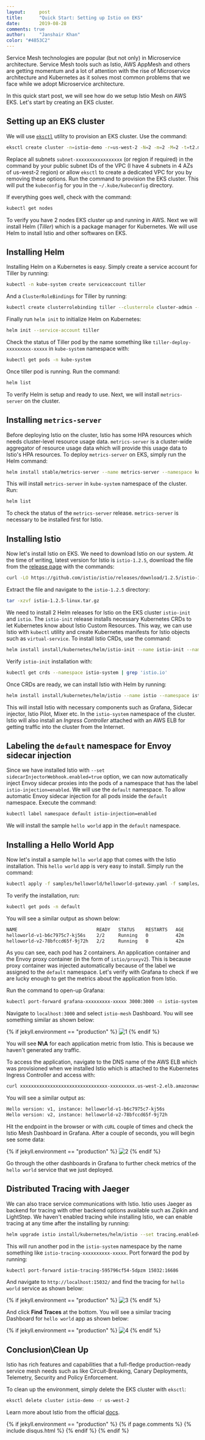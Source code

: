 ```yaml
---
layout:     post
title:      "Quick Start: Setting up Istio on EKS"
date:       2019-08-28
comments: true
author:     "Janshair Khan"
color: "#4853C2"
---
```


Service Mesh technologies are popular (but not only) in Microservice architecture. Service Mesh tools such as Istio, AWS AppMesh and others are getting momentum and a lot of attention with the rise of Microservice architecture and Kubernetes as it solves most common problems that we face while we adopt Microservice architecture.

In this quick start post, we will see how do we setup Istio Mesh on AWS EKS. Let's start by creating an EKS cluster.

## Setting up an EKS cluster

We will use <a href="https://eksctl.io/" class="underline" target="_blank">`eksctl`</a> utility to provision an EKS cluster. Use the command:

```bash
eksctl create cluster -n=istio-demo -r=us-west-2 -N=2 -m=2 -M=2 -t=t2.medium --ssh-access --ssh-public-key=~/.ssh/id_rsa.pub --nodegroup-name=istio-demo-group --vpc-public-subnets=subnet-xxxxxxxxxxxxxxxxx,subnet-xxxxxxxxxxxxxxxxx,subnet-xxxxxxxxxxxxxxxxx,subnet-xxxxxxxxxxxxxxxxx --asg-access --external-dns-access --full-ecr-access --appmesh-access --alb-ingress-access
```

Replace all subnets `subnet-xxxxxxxxxxxxxxxxx` (or region if required) in the command by your public subnet IDs of the VPC (I have 4 subnets in 4 AZs of us-west-2 region) or allow `eksctl` to create a dedicated VPC for you by removing these options. Run the command to provision the EKS cluster. This will put the `kubeconfig` for you in the `~/.kube/kubeconfig` directory.

If everything goes well, check with the command:

```bash
kubectl get nodes
```

To verify you have 2 nodes EKS cluster up and running in AWS. Next we will install Helm (*Tiller*) which is a package manager for Kubernetes. We will use Helm to install Istio and other softwares on EKS.

## Installing Helm

Installing Helm on a Kubernetes is easy. Simply create a service account for Tiller by running:

```bash
kubectl -n kube-system create serviceaccount tiller
```

And a `ClusterRoleBindings` for Tiller by running:

```bash
kubectl create clusterrolebinding tiller --clusterrole cluster-admin --serviceaccount=kube-system:tiller
```

Finally run `helm init` to initialize Helm on Kubernetes:

```bash
helm init --service-account tiller
```

Check the status of Tiller pod by the name something like `tiller-deploy-xxxxxxxxx-xxxxx` in `kube-system` namespace with:

```bash
kubectl get pods -n kube-system
```

Once tiller pod is running. Run the command:

```bash
helm list
```

To verify Helm is setup and ready to use. Next, we will install `metrics-server` on the cluster.

## Installing `metrics-server`

Before deploying Istio on the cluster, Istio has some HPA resources which needs cluster-level resource usage data. `metrics-server` is a cluster-wide aggregator of resource usage data which will provide this usage data to Istio's HPA resources. To deploy `metrics-server` on EKS, simply run the Helm command:

```bash
helm install stable/metrics-server --name metrics-server --namespace kube-system --set "args={--kubelet-preferred-address-types=InternalIP}"
```

This will install `metrics-server` in `kube-system` namespace of the cluster. Run:

```bash
helm list
```

To check the status of the `metrics-server` release. `metrics-server` is necessary to be installed first for Istio.

## Installing Istio

Now let's install Istio on EKS. We need to download Istio on our system. At the time of writing, latest version for Istio is `istio-1.2.5`, download the file from the <a href="https://github.com/istio/istio/releases/" class="underline" target="_blank">release page</a> with the commands:

```bash
curl -LO https://github.com/istio/istio/releases/download/1.2.5/istio-1.2.5-linux.tar.gz
```

Extract the file and navigate to the `istio-1.2.5` directory:

```bash
tar -xzvf istio-1.2.5-linux.tar.gz
```

We need to install 2 Helm releases for Istio on the EKS cluster `istio-init` and `istio`. The `istio-init` release installs necessary Kubernetes CRDs to let Kubernetes know about Istio Custom Resources. This way, we can use Istio with `kubectl` utility and create Kubernetes manifests for Istio objects such as `virtual-service`. To install Istio CRDs, use the command:

```bash
helm install install/kubernetes/helm/istio-init --name istio-init --namespace istio-system
```

Verify `istio-init` installation with:

```bash
kubectl get crds --namespace istio-system | grep 'istio.io'
```

Once CRDs are ready, we can install Istio with Helm by running:

```bash
helm install install/kubernetes/helm/istio --name istio --namespace istio-system --set global.configValidation=false --set sidecarInjectorWebhook.enabled=true --set grafana.enabled=true --set servicegraph.enabled=true
```

This will install Istio with necessary components such as Grafana, Sidecar injector, Istio Pilot, Mixer etc. In the `istio-system` namespace of the cluster. Istio will also install an *Ingress Controller* attached with an AWS ELB for getting traffic into the cluster from the Internet.

## Labeling the `default` namespace for Envoy sidecar injection

Since we have installed Istio with `--set sidecarInjectorWebhook.enabled=true` option, we can now automatically inject Envoy sidecar proxies into the pods of a namespace that has the label `istio-injection=enabled`. We will use the `default` namespace. To allow automatic Envoy sidecar injection for all pods inside the `default` namespace. Execute the command:

```bash
kubectl label namespace default istio-injection=enabled
```

We will install the sample `hello world` app in the `default` namespace.  

## Installing a Hello World App

Now let's install a sample `hello world` app that comes with the Istio installation. This `hello world` app is very easy to install. Simply run the command:

```bash
kubectl apply -f samples/helloworld/helloworld-gateway.yaml -f samples/helloworld/helloworld.yaml
```
To verify the installation, run:

```bash
kubectl get pods -n default
```

You will see a similar output as shown below:

```bash
NAME                             READY   STATUS    RESTARTS   AGE
helloworld-v1-b6c7975c7-kj56s    2/2     Running   0          42m
helloworld-v2-78bfccd65f-9j72h   2/2     Running   0          42m
```

As you can see, each pod has 2 containers. An application container and the Envoy proxy container (in the form of `istio/proxyv2`). This is because proxy container was injected automatically because of the label we assigned to the `default` namespace. Let's verify with Grafana to check if we are lucky enough to get the metrics about the application from Istio.

Run the command to open-up Grafana:

```bash
kubectl port-forward grafana-xxxxxxxxx-xxxxx 3000:3000 -n istio-system
```

Navigate to `localhost:3000` and select `istio-mesh` Dashboard. You will see something similar as shown below:

{% if jekyll.environment == "production" %}
<img src="https://kjanshair.azureedge.net/kubernetes/quick-start-istio-on-eks/1.png" alt="1" class="img-responsive center-block"/>
{% endif %}

You will see **N\A** for each application metric from Istio. This is because we haven't generated any traffic.

To access the application, navigate to the DNS name of the AWS ELB which was provisioned when we installed Istio which is attached to the Kubernetes Ingress Controller and access with:

```bash
curl xxxxxxxxxxxxxxxxxxxxxxxxxxxxxxxx-xxxxxxxxx.us-west-2.elb.amazonaws.com/hello
```

You will see a similar output as:

```bash
Hello version: v1, instance: helloworld-v1-b6c7975c7-kj56s
Hello version: v2, instance: helloworld-v2-78bfccd65f-9j72h
```

Hit the endpoint in the browser or with `cURL` couple of times and check the Istio Mesh Dashboard in Grafana. After a couple of seconds, you will begin see some data:

{% if jekyll.environment == "production" %}
<img src="https://kjanshair.azureedge.net/kubernetes/quick-start-istio-on-eks/2.png" alt="2" class="img-responsive center-block"/>
{% endif %}

Go through the other dashboards in Grafana to further check metrics of the `hello world` service that we just deployed.

## Distributed Tracing with Jaeger

We can also trace service communications with Istio. Istio uses Jaeger as backend for tracing with other backend options available such as Zipkin and LightStep. We haven't enabled tracing while installing Istio, we can enable tracing at any time after the installing by running:

```bash
helm upgrade istio install/kubernetes/helm/istio --set tracing.enabled=true
```

This will run another pod in the `istio-system` namespace by the name something like `istio-tracing-xxxxxxxxxx-xxxxx`. Port forward the pod by running:

```bash
kubectl port-forward istio-tracing-595796cf54-5dpzm 15032:16686
```

And navigate to `http://localhost:15032/` and find the tracing for `hello world` service as shown below:

{% if jekyll.environment == "production" %}
<img src="https://kjanshair.azureedge.net/kubernetes/quick-start-istio-on-eks/3.png" alt="3" class="img-responsive center-block"/>
{% endif %}

And click **Find Traces** at the bottom. You will see a similar tracing Dashboard for `hello world` app as shown below:

{% if jekyll.environment == "production" %}
<img src="https://kjanshair.azureedge.net/kubernetes/quick-start-istio-on-eks/4.png" alt="4" class="img-responsive center-block"/>
{% endif %}

## Conclusion\Clean Up

Istio has rich features and capabilities that a full-fledge production-ready service mesh needs such as like Circuit-Breaking, Canary Deployments, Telemetry, Security and Policy Enforcement.

To clean up the environment, simply delete the EKS cluster with `eksctl`:

```bash
eksctl delete cluster istio-demo -r us-west-2
```
Learn more about Istio from the official <a href="https://istio.io" class="underline" target="_blank">docs</a>.

{% if jekyll.environment == "production" %}
    {% if page.comments %}
      {% include disqus.html %}
    {% endif %}
{% endif %}
